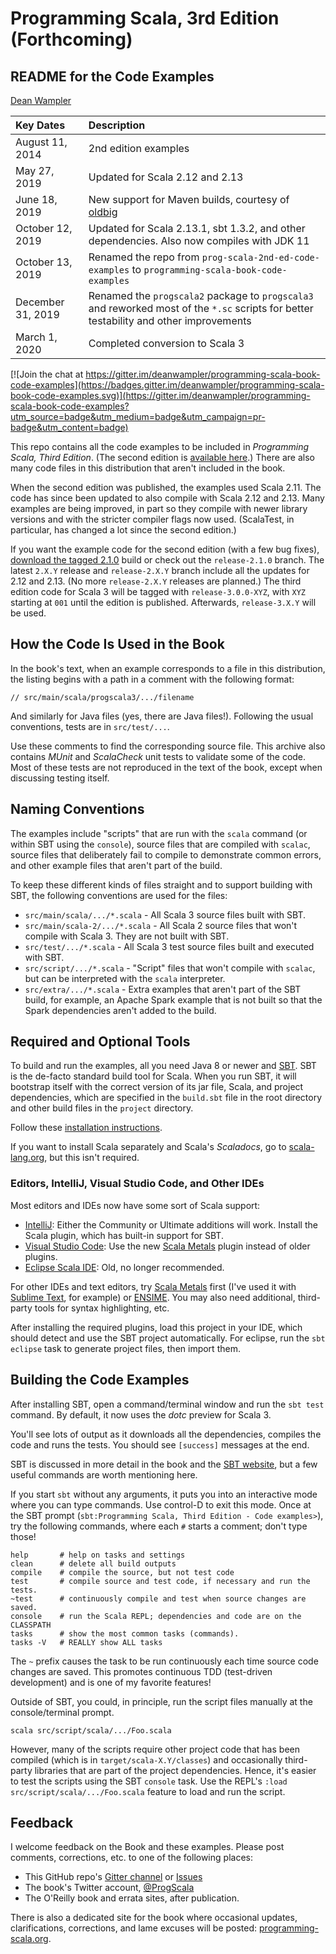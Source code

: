 # Programming Scala, 3rd Edition (Forthcoming)

## README for the Code Examples

[Dean Wampler](mailto:programming.scala@gmail.com)

| Key Dates         | Description |
| :---------------- | :---------- |
| August 11, 2014   | 2nd edition examples |
| May 27, 2019      | Updated for Scala 2.12 and 2.13 |
| June 18, 2019     | New support for Maven builds, courtesy of [oldbig](https://github.com/oldbig) |
| October 12, 2019  | Updated for Scala 2.13.1, sbt 1.3.2, and other dependencies. Also now compiles with JDK 11 |
| October 13, 2019  | Renamed the repo from `prog-scala-2nd-ed-code-examples` to `programming-scala-book-code-examples` |
| December 31, 2019 | Renamed the `progscala2` package to `progscala3` and reworked most of the `*.sc` scripts for better testability and other improvements |
| March 1, 2020     | Completed conversion to Scala 3 |

[![Join the chat at https://gitter.im/deanwampler/programming-scala-book-code-examples](https://badges.gitter.im/deanwampler/programming-scala-book-code-examples.svg)](https://gitter.im/deanwampler/programming-scala-book-code-examples?utm_source=badge&utm_medium=badge&utm_campaign=pr-badge&utm_content=badge)

This repo contains all the code examples to be included in _Programming Scala, Third Edition_. (The second edition is [available here](http://shop.oreilly.com/product/0636920033073.do).) There are also many code files in this distribution that aren't included in the book.

When the second edition was published, the examples used Scala 2.11. The code has since been updated to also compile with Scala 2.12 and 2.13. Many examples are being improved, in part so they compile with newer library versions and with the stricter compiler flags now used. (ScalaTest, in particular, has changed a lot since the second edition.)

If you want the example code for the second edition (with a few bug fixes), [download the tagged 2.1.0](https://github.com/deanwampler/programming-scala-book-code-examples/releases/tag/2.1.0) build or check out the `release-2.1.0` branch. The latest `2.X.Y` release and `release-2.X.Y` branch include all the updates for 2.12 and 2.13. (No more `release-2.X.Y` releases are planned.) The third edition code for Scala 3 will be tagged with `release-3.0.0-XYZ`, with `XYZ` starting at `001` until the edition is published. Afterwards, `release-3.X.Y` will be used.

## How the Code Is Used in the Book

In the book's text, when an example corresponds to a file in this distribution, the listing begins with a path in a comment with the following format:

```
// src/main/scala/progscala3/.../filename
```

And similarly for Java files (yes, there are Java files!). Following the usual conventions, tests are in `src/test/...`.

Use these comments to find the corresponding source file. This archive also contains *MUnit* and *ScalaCheck* unit tests to validate some of the code. Most of these tests are not reproduced in the text of the book, except when discussing testing itself.

## Naming Conventions

The examples include "scripts" that are run with the `scala` command (or within SBT using the `console`), source files that are compiled with `scalac`, source files that deliberately fail to compile to demonstrate common errors, and other example files that aren't part of the build.

To keep these different kinds of files straight and to support building with SBT, the following conventions are used for the files:

- `src/main/scala/.../*.scala` - All Scala 3 source files built with SBT.
- `src/main/scala-2/.../*.scala` - All Scala 2 source files that won't compile with Scala 3. They are not built with SBT.
- `src/test/.../*.scala` - All Scala 3 test source files built and executed with SBT.
- `src/script/.../*.scala` - "Script" files that won't compile with `scalac`, but can be interpreted with the `scala` interpreter.
- `src/extra/.../*.scala` - Extra examples that aren't part of the SBT build, for example, an Apache Spark example that is not built so that the Spark dependencies aren't added to the build.

## Required and Optional Tools

To build and run the examples, all you need Java 8 or newer and [SBT](http://www.scala-sbt.org/release/docs/Getting-Started/Setup.html). SBT is the de-facto standard build tool for Scala. When you run SBT, it will bootstrap itself with the correct version of its jar file, Scala, and project dependencies, which are specified in the `build.sbt` file in the root directory and other build files in the `project` directory.

Follow these [installation instructions](http://www.scala-sbt.org/release/docs/Getting-Started/Setup.html).

If you want to install Scala separately and Scala's *Scaladocs*, go to [scala-lang.org](http://scala-lang.org), but this isn't required.

### Editors, IntelliJ, Visual Studio Code, and Other IDEs

Most editors and IDEs now have some sort of Scala support:

* [IntelliJ](https://www.jetbrains.com/idea/): Either the Community or Ultimate additions will work. Install the Scala plugin, which has built-in support for SBT.
* [Visual Studio Code](https://code.visualstudio.com/): Use the new [Scala Metals](https://scalameta.org/metals/) plugin instead of older plugins.
* [Eclipse Scala IDE](http://scala-ide.org): Old, no longer recommended.

For other IDEs and text editors, try [Scala Metals](https://scalameta.org/metals/) first (I've used it with [Sublime Text](https://www.sublimetext.com/), for example) or [ENSIME](http://ensime.github.io/). You may also need additional, third-party tools for syntax highlighting, etc.

After installing the required plugins, load this project in your IDE, which should detect and use the SBT project automatically. For eclipse, run the `sbt eclipse` task to generate project files, then import them.

## Building the Code Examples

After installing SBT, open a command/terminal window and run the `sbt test` command. By default, it now uses the _dotc_ preview for Scala 3.

You'll see lots of output as it downloads all the dependencies, compiles the code and runs the tests. You should see `[success]` messages at the end.

SBT is discussed in more detail in the book and the [SBT website](https://www.scala-sbt.org/), but a few useful commands are worth mentioning here.

If you start `sbt` without any arguments, it puts you into an interactive mode where you can type commands. Use control-D to exit this mode. Once at the SBT prompt (`sbt:Programming Scala, Third Edition - Code examples>`), try the following commands, where each `#` starts a comment; don't type those!

	help       # help on tasks and settings
	clean      # delete all build outputs
	compile    # compile the source, but not test code
	test       # compile source and test code, if necessary and run the tests.
	~test      # continuously compile and test when source changes are saved.
	console    # run the Scala REPL; dependencies and code are on the CLASSPATH
	tasks      # show the most common tasks (commands).
	tasks -V   # REALLY show ALL tasks

The `~` prefix causes the task to be run continuously each time source code changes are saved. This promotes continuous TDD (test-driven development) and is one of my favorite features!

Outside of SBT, you could, in principle, run the script files manually at the console/terminal prompt.

    scala src/script/scala/.../Foo.scala

However, many of the scripts require other project code that has been compiled (which is in `target/scala-X.Y/classes`) and occasionally third-party libraries that are part of the project dependencies. Hence, it's easier to test the scripts using the SBT `console` task. Use the REPL's `:load src/script/scala/.../Foo.scala` feature to load and run the script.

## Feedback

I welcome feedback on the Book and these examples. Please post comments, corrections, etc. to one of the following places:

* This GitHub repo's [Gitter channel](https://gitter.im/deanwampler/programming-scala-book-code-examples) or [Issues](https://github.com/deanwampler/programming-scala-book-code-examples/issues)
* The book's Twitter account, [@ProgScala](https://twitter.com/ProgScala)
* The O'Reilly book and errata sites, after publication.

There is also a dedicated site for the book where occasional updates, clarifications, corrections, and lame excuses will be posted: [programming-scala.org](http://programming-scala.org).
